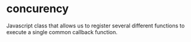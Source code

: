 concurency
==========

Javascript class that allows us to register several different functions to execute a single common callback function.

